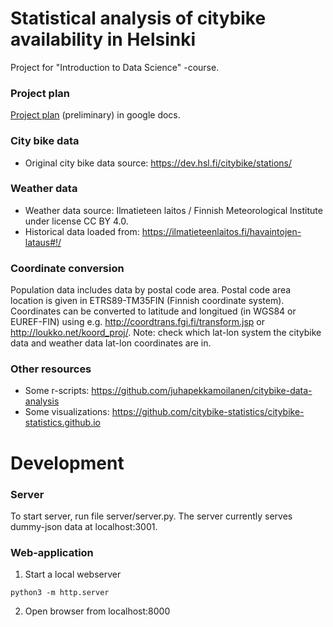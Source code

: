 # Statistical analysis of citybike availability in Helsinki

Project for "Introduction to Data Science" -course.

### Project plan
[Project plan](https://docs.google.com/document/d/1X3f5UQMo5cpXqYQnJM6-z-aw4sNIrAeuVKdYuzaYq7E/edit?usp=sharing) (preliminary) in google docs.

### City bike data
* Original city bike data source: https://dev.hsl.fi/citybike/stations/

### Weather data
* Weather data source: Ilmatieteen laitos / Finnish Meteorological Institute under license CC BY 4.0.
* Historical data loaded from: https://ilmatieteenlaitos.fi/havaintojen-lataus#!/

### Coordinate conversion
Population data includes data by postal code area. Postal code area location is given in ETRS89-TM35FIN (Finnish coordinate system). Coordinates can be converted to latitude and longitued (in WGS84 or EUREF-FIN) using e.g. http://coordtrans.fgi.fi/transform.jsp or http://loukko.net/koord_proj/. Note: check which lat-lon system the citybike data and weather data lat-lon coordinates are in.

### Other resources
* Some r-scripts: https://github.com/juhapekkamoilanen/citybike-data-analysis
* Some visualizations: https://github.com/citybike-statistics/citybike-statistics.github.io

# Development

### Server

To start server, run file server/server.py. The server currently serves dummy-json data at localhost:3001.

### Web-application

1. Start a local webserver

```
python3 -m http.server
```

2. Open browser from localhost:8000